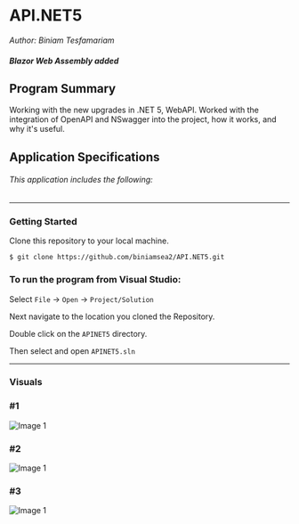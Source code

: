 # API.NET5  

*Author: Biniam Tesfamariam*  

##### Blazor Web Assembly added

## Program Summary 
Working with the new upgrades in .NET 5, WebAPI. Worked with the integration of OpenAPI and NSwagger into the project, how it works, and why it's useful. 

## Application Specifications

###### This application includes the following:  
 
 
---

### Getting Started
Clone this repository to your local machine.

```
$ git clone https://github.com/biniamsea2/API.NET5.git
```

### To run the program from Visual Studio:
Select ```File``` -> ```Open``` -> ```Project/Solution```

Next navigate to the location you cloned the Repository.

Double click on the ```APINET5``` directory.

Then select and open ```APINET5.sln```

---

### Visuals

### #1
![Image 1]()
### #2
![Image 1]()
### #3
![Image 1]()
